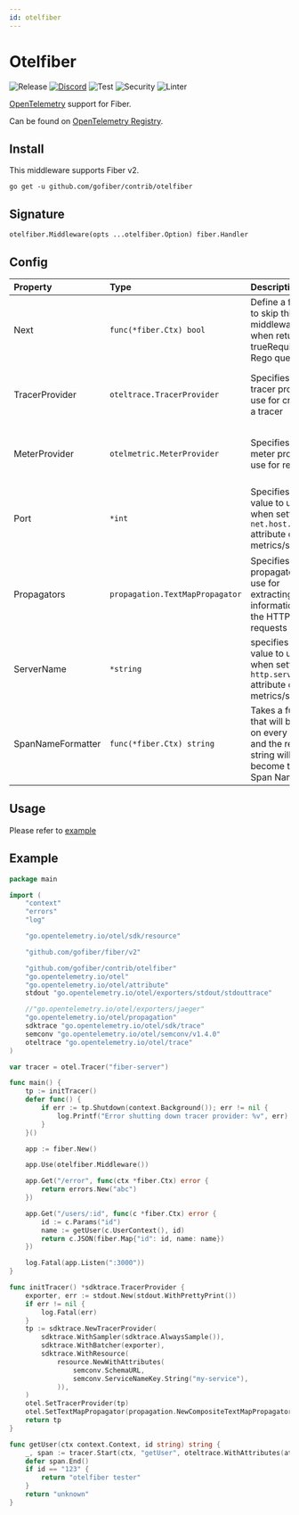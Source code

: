 ```yaml
---
id: otelfiber
---
```


# Otelfiber

![Release](https://img.shields.io/github/v/tag/gofiber/contrib?filter=otelfiber*)
[![Discord](https://img.shields.io/discord/704680098577514527?style=flat&label=%F0%9F%92%AC%20discord&color=00ACD7)](https://gofiber.io/discord)
![Test](https://github.com/gofiber/contrib/workflows/Tests/badge.svg)
![Security](https://github.com/gofiber/contrib/workflows/Security/badge.svg)
![Linter](https://github.com/gofiber/contrib/workflows/Linter/badge.svg)

[OpenTelemetry](https://opentelemetry.io/) support for Fiber.

Can be found on [OpenTelemetry Registry](https://opentelemetry.io/registry/instrumentation-go-fiber/).

## Install

This middleware supports Fiber v2.

```
go get -u github.com/gofiber/contrib/otelfiber
```

## Signature

```
otelfiber.Middleware(opts ...otelfiber.Option) fiber.Handler
```

## Config

| Property          | Type                            | Description                                                                      | Default                                                             |
| :------------------ | :-------------------------------- | :--------------------------------------------------------------------------------- | :-------------------------------------------------------------------- |
| Next              | `func(*fiber.Ctx) bool`         | Define a function to skip this middleware when returned trueRequired - Rego quer | nil                                                                 |
| TracerProvider    | `oteltrace.TracerProvider`      | Specifies a tracer provider to use for creating a tracer                         | nil - the global tracer provider is used                                   |
| MeterProvider     | `otelmetric.MeterProvider`      | Specifies a meter provider to use for reporting                                     | nil - the global meter provider is used                                                             |
| Port              | `*int`                          | Specifies the value to use when setting the `net.host.port` attribute on metrics/spans                            | Required: If not default (`80` for `http`, `443` for `https`)                                                               |
| Propagators       | `propagation.TextMapPropagator` | Specifies propagators to use for extracting information from the HTTP requests                     | If none are specified, global ones will be used                                                               |
| ServerName        | `*string`                       | specifies the value to use when setting the `http.server_name` attribute on metrics/spans                                          | -                                                                   |
| SpanNameFormatter | `func(*fiber.Ctx) string`       | Takes a function that will be called on every request and the returned string will become the Span Name                                   | default formatter returns the route pathRaw |

## Usage

Please refer to [example](./example)

## Example

```go
package main

import (
	"context"
	"errors"
	"log"

	"go.opentelemetry.io/otel/sdk/resource"

	"github.com/gofiber/fiber/v2"

	"github.com/gofiber/contrib/otelfiber"
	"go.opentelemetry.io/otel"
	"go.opentelemetry.io/otel/attribute"
	stdout "go.opentelemetry.io/otel/exporters/stdout/stdouttrace"

	//"go.opentelemetry.io/otel/exporters/jaeger"
	"go.opentelemetry.io/otel/propagation"
	sdktrace "go.opentelemetry.io/otel/sdk/trace"
	semconv "go.opentelemetry.io/otel/semconv/v1.4.0"
	oteltrace "go.opentelemetry.io/otel/trace"
)

var tracer = otel.Tracer("fiber-server")

func main() {
	tp := initTracer()
	defer func() {
		if err := tp.Shutdown(context.Background()); err != nil {
			log.Printf("Error shutting down tracer provider: %v", err)
		}
	}()

	app := fiber.New()

	app.Use(otelfiber.Middleware())

	app.Get("/error", func(ctx *fiber.Ctx) error {
		return errors.New("abc")
	})

	app.Get("/users/:id", func(c *fiber.Ctx) error {
		id := c.Params("id")
		name := getUser(c.UserContext(), id)
		return c.JSON(fiber.Map{"id": id, name: name})
	})

	log.Fatal(app.Listen(":3000"))
}

func initTracer() *sdktrace.TracerProvider {
	exporter, err := stdout.New(stdout.WithPrettyPrint())
	if err != nil {
		log.Fatal(err)
	}
	tp := sdktrace.NewTracerProvider(
		sdktrace.WithSampler(sdktrace.AlwaysSample()),
		sdktrace.WithBatcher(exporter),
		sdktrace.WithResource(
			resource.NewWithAttributes(
				semconv.SchemaURL,
				semconv.ServiceNameKey.String("my-service"),
			)),
	)
	otel.SetTracerProvider(tp)
	otel.SetTextMapPropagator(propagation.NewCompositeTextMapPropagator(propagation.TraceContext{}, propagation.Baggage{}))
	return tp
}

func getUser(ctx context.Context, id string) string {
	_, span := tracer.Start(ctx, "getUser", oteltrace.WithAttributes(attribute.String("id", id)))
	defer span.End()
	if id == "123" {
		return "otelfiber tester"
	}
	return "unknown"
}
```